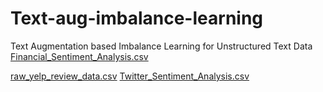 # Text-aug-imbalance-learning
Text Augmentation based Imbalance Learning for Unstructured Text Data
[Financial_Sentiment_Analysis.csv](https://github.com/psthakur14/Text-aug-imbalance-learning/files/8694526/Financial_Sentiment_Analysis.csv)

[raw_yelp_review_data.csv](https://github.com/psthakur14/Text-aug-imbalance-learning/files/8694532/raw_yelp_review_data.csv)
[Twitter_Sentiment_Analysis.csv](https://github.com/psthakur14/Text-aug-imbalance-learning/files/8694533/Twitter_Sentiment_Analysis.csv)

